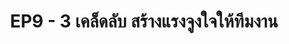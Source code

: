 ---
title: EP9 - 3 เคล็ดลับ สร้างแรงจูงใจให้ทีมงาน
description: AMP - Autonomy, Mastery, Purpose
reference: https://soundcloud.com/user-643868388/ep9-3
---